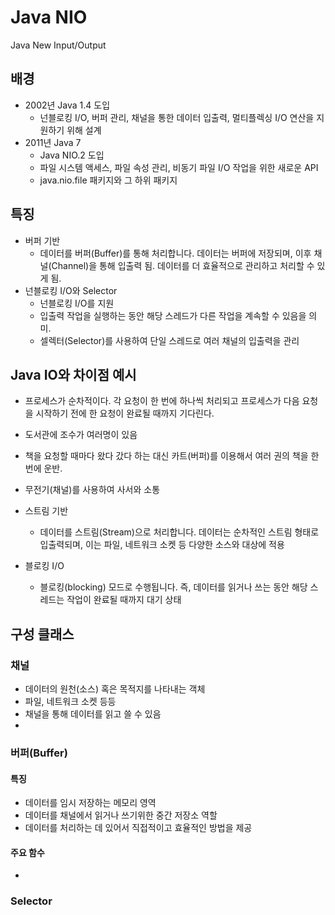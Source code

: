 # Java NIO

Java New Input/Output

## 배경
- 2002년 Java 1.4 도입
  - 넌블로킹 I/O, 버퍼 관리, 채널을 통한 데이터 입출력, 멀티플렉싱 I/O 연산을 지원하기 위해 설계
- 2011년 Java 7
  - Java NIO.2 도입
  - 파일 시스템 액세스, 파일 속성 관리, 비동기 파일 I/O 작업을 위한 새로운 API
  - java.nio.file 패키지와 그 하위 패키지

## 특징 
- 버퍼 기반
  - 데이터를 버퍼(Buffer)를 통해 처리합니다. 데이터는 버퍼에 저장되며, 이후 채널(Channel)을 통해 입출력 됨. 데이터를 더 효율적으로 관리하고 처리할 수 있게 됨.
- 넌블로킹 I/O와 Selector 
  -  넌블로킹 I/O를 지원
  -  입출력 작업을 실행하는 동안 해당 스레드가 다른 작업을 계속할 수 있음을 의미.
  -  셀렉터(Selector)를 사용하여 단일 스레드로 여러 채널의 입출력을 관리

## Java IO와 차이점 예시
- 프로세스가 순차적이다. 각 요청이 한 번에 하나씩 처리되고 프로세스가 다음 요청을 시작하기 전에 한 요청이 완료될 때까지 기다린다.
- 도서관에 조수가 여러명이 있음
- 책을 요청할 때마다 왔다 갔다 하는 대신 카트(버퍼)를 이용해서 여러 권의 책을 한 번에 운반.
- 무전기(채널)를 사용하여 사서와 소통


- 스트림 기반
  - 데이터를 스트림(Stream)으로 처리합니다. 데이터는 순차적인 스트림 형태로 입출력되며, 이는 파일, 네트워크 소켓 등 다양한 소스와 대상에 적용
- 블로킹 I/O
  - 블로킹(blocking) 모드로 수행됩니다. 즉, 데이터를 읽거나 쓰는 동안 해당 스레드는 작업이 완료될 때까지 대기 상태



## 구성 클래스

### 채널
- 데이터의 원천(소스) 혹은 목적지를 나타내는 객체
- 파일, 네트워크 소켓 등등
- 채널을 통해 데이터를 읽고 쓸 수 있음
- 

### 버퍼(Buffer)

#### 특징
- 데이터를 임시 저장하는 메모리 영역
- 데이터를 채널에서 읽거나 쓰기위한 중간 저장소 역할
- 데이터를 처리하는 데 있어서 직접적이고 효율적인 방법을 제공

#### 주요 함수
- 

### Selector
